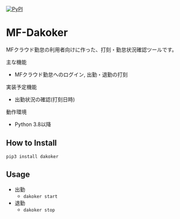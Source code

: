 [![PyPI](https://img.shields.io/pypi/v/dakoker.svg)](https://pypi.python.org/pypi/dakoker)

MF-Dakoker
=======

MFクラウド勤怠の利用者向けに作った、打刻・勤怠状況確認ツールです。

主な機能
- MFクラウド勤怠へのログイン, 出勤・退勤の打刻

実装予定機能
- 出勤状況の確認(打刻日時)

動作環境
- Python 3.8以降

## How to Install
`pip3 install dakoker`

## Usage

- 出勤
  - `dakoker start`
- 退勤
  - `dakoker stop`
